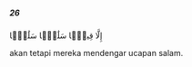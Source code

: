 ##### 26

<span class="ayah">إِلَّا قِيلًۭا سَلَٰمًۭا سَلَٰمًۭا</span>

<span class="ayah_translation">akan tetapi mereka mendengar ucapan salam.</span>
